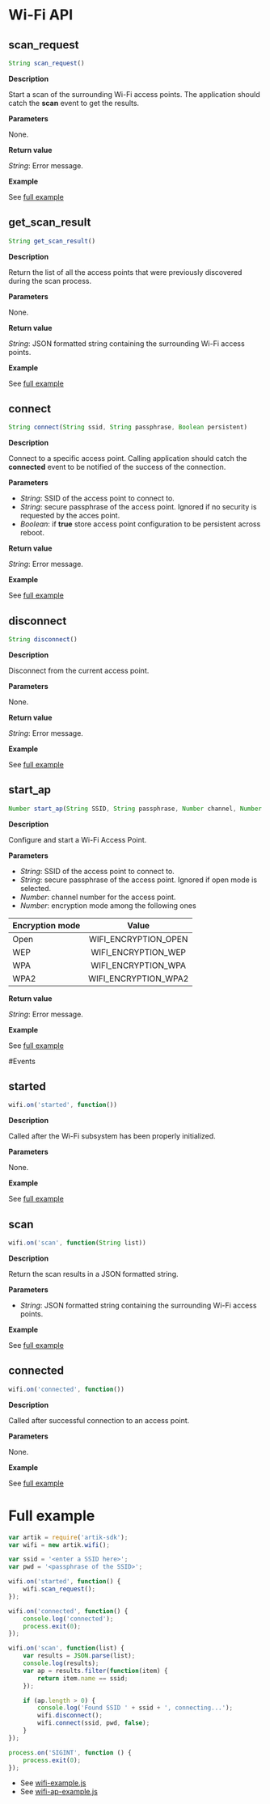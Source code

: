 # Wi-Fi API

## scan_request

```javascript
String scan_request()
```

**Description**

Start a scan of the surrounding Wi-Fi access points. The application
should catch the **scan** event to get the results.

**Parameters**

None.

**Return value**

*String*: Error message.

**Example**

See [full example](#full-example)

## get_scan_result

```javascript
String get_scan_result()
```

**Description**

Return the list of all the access points that were previously discovered during
the scan process.

**Parameters**

None.

**Return value**

*String*: JSON formatted string containing the surrounding Wi-Fi access points.

**Example**

See [full example](#full-example)

## connect

```javascript
String connect(String ssid, String passphrase, Boolean persistent)
```

**Description**

Connect to a specific access point. Calling application should catch the 
**connected** event to be notified of the success of the connection.

**Parameters**

 - *String*: SSID of the access point to connect to.
 - *String*: secure passphrase of the access point. Ignored if no security is
requested by the acces point.
 - *Boolean*: if **true** store access point configuration to be persistent
across reboot.

**Return value**

*String*: Error message.

**Example**

See [full example](#full-example)

## disconnect

```javascript
String disconnect()
```

**Description**

Disconnect from the current access point.

**Parameters**

None.

**Return value**

*String*: Error message.

**Example**

See [full example](#full-example)

## start_ap

```javascript
Number start_ap(String SSID, String passphrase, Number channel, Number encryption)
```

**Description**

Configure and start a Wi-Fi Access Point.

**Parameters**

 - *String*: SSID of the access point to connect to.
 - *String*: secure passphrase of the access point. Ignored if
open mode is selected.
 - *Number*: channel number for the access point.
 - *Number*: encryption mode among the following ones

| Encryption mode  | Value                |
|:-----------------|:--------------------:|
| Open             | WIFI_ENCRYPTION_OPEN |
| WEP              | WIFI_ENCRYPTION_WEP  |
| WPA              | WIFI_ENCRYPTION_WPA  |
| WPA2             | WIFI_ENCRYPTION_WPA2 |

**Return value**

*String*: Error message.

**Example**

See [full example](#full-example)

#Events

## started

```javascript
wifi.on('started', function())
```
**Description**

Called after the Wi-Fi subsystem has been properly initialized.

**Parameters**

None.

**Example**

See [full example](#full-example)

## scan

```javascript
wifi.on('scan', function(String list))
```
**Description**

Return the scan results in a JSON formatted string.

**Parameters**

 - *String*: JSON formatted string containing the surrounding Wi-Fi access points.

**Example**

See [full example](#full-example)

## connected

```javascript
wifi.on('connected', function())
```
**Description**

Called after successful connection to an access point.

**Parameters**

None.

**Example**

See [full example](#full-example)

# Full example

```javascript
var artik = require('artik-sdk');
var wifi = new artik.wifi();

var ssid = '<enter a SSID here>';
var pwd = '<passphrase of the SSID>';

wifi.on('started', function() {
	wifi.scan_request();
});

wifi.on('connected', function() {
	console.log('connected');
	process.exit(0);
});

wifi.on('scan', function(list) {
	var results = JSON.parse(list);
	console.log(results);
	var ap = results.filter(function(item) {
		return item.name == ssid;
	});

	if (ap.length > 0) {
		console.log('Found SSID ' + ssid + ', connecting...');
		wifi.disconnect();
		wifi.connect(ssid, pwd, false);
	}
});

process.on('SIGINT', function () {
	process.exit(0);
});
```

   * See [wifi-example.js](/examples/wifi-example.js)
   * See [wifi-ap-example.js](/examples/wifi-ap-example.js)
